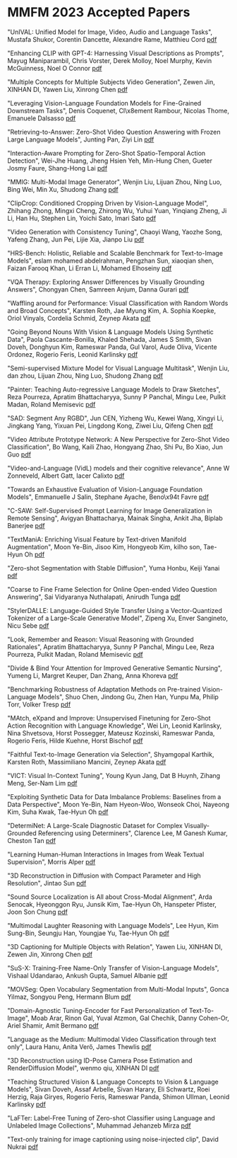 # MMFM 2023 Accepted Papers

"UnIVAL: Unified Model for Image, Video, Audio and Language Tasks", Mustafa Shukor, Corentin Dancette, Alexandre Rame, Matthieu Cord [pdf](https://github.com/EliSchwartz/MMFM23/blob/main/1.pdf)

"Enhancing CLIP with GPT-4: Harnessing Visual Descriptions as Prompts", Mayug Maniparambil, Chris Vorster, Derek Molloy, Noel Murphy, Kevin McGuinness, Noel O Connor [pdf](https://github.com/EliSchwartz/MMFM23/blob/main/2.pdf)

"Multiple Concepts for Multiple Subjects Video Generation", Zewen Jin, XINHAN DI, Yawen Liu, Xinrong Chen [pdf](https://github.com/EliSchwartz/MMFM23/blob/main/3.pdf)

"Leveraging Vision-Language Foundation Models for Fine-Grained Downstream Tasks", Denis Coquenet, Cl\x8ement Rambour, Nicolas Thome, Emanuele Dalsasso [pdf](https://github.com/EliSchwartz/MMFM23/blob/main/5.pdf)

"Retrieving-to-Answer: Zero-Shot Video Question Answering with Frozen Large Language Models", Junting Pan, Ziyi Lin [pdf](https://github.com/EliSchwartz/MMFM23/blob/main/6.pdf)

"Interaction-Aware Prompting for Zero-Shot Spatio-Temporal Action Detection", Wei-Jhe Huang, Jheng Hsien Yeh, Min-Hung Chen, Gueter Josmy Faure, Shang-Hong Lai [pdf](https://github.com/EliSchwartz/MMFM23/blob/main/8.pdf)

"MMIG: Multi-Modal Image Generator", Wenjin Liu, Lijuan Zhou, Ning Luo, Bing Wei, Min Xu, Shudong Zhang [pdf](https://github.com/EliSchwartz/MMFM23/blob/main/9.pdf)

"ClipCrop: Conditioned Cropping Driven by Vision-Language Model", Zhihang Zhong, Mingxi Cheng, Zhirong Wu, Yuhui Yuan, Yinqiang Zheng, Ji Li, Han Hu, Stephen Lin, Yoichi Sato, Imari Sato [pdf](https://github.com/EliSchwartz/MMFM23/blob/main/10.pdf)

"Video Generation with Consistency Tuning", Chaoyi Wang, Yaozhe Song, Yafeng Zhang, Jun Pei, Lijie Xia, Jianpo Liu [pdf](https://github.com/EliSchwartz/MMFM23/blob/main/12.pdf)

"HRS-Bench: Holistic, Reliable and Scalable Benchmark for Text-to-Image Models", eslam mohamed abdelrahman, Pengzhan Sun, xiaoqian shen, Faizan Farooq Khan, Li Erran Li, Mohamed Elhoseiny [pdf](https://github.com/EliSchwartz/MMFM23/blob/main/13.pdf)

"VQA Therapy: Exploring Answer Differences by Visually Grounding Answers", Chongyan Chen, Samreen Anjum, Danna Gurari [pdf](https://github.com/EliSchwartz/MMFM23/blob/main/14.pdf)

"Waffling around for Performance: Visual Classification with Random Words and Broad Concepts", Karsten Roth, Jae Myung Kim, A. Sophia Koepke, Oriol Vinyals, Cordelia Schmid, Zeynep Akata [pdf](https://github.com/EliSchwartz/MMFM23/blob/main/15.pdf)

"Going Beyond Nouns With Vision & Language Models Using Synthetic Data", Paola Cascante-Bonilla, Khaled Shehada, James S Smith, Sivan Doveh, Donghyun Kim, Rameswar Panda, Gul Varol, Aude Oliva, Vicente Ordonez, Rogerio Feris, Leonid Karlinsky [pdf](https://github.com/EliSchwartz/MMFM23/blob/main/16.pdf)

"Semi-supervised Mixture Model for Visual Language Multitask", Wenjin Liu, dan zhou, Lijuan Zhou, Ning Luo, Shudong Zhang [pdf](https://github.com/EliSchwartz/MMFM23/blob/main/17.pdf)

"Painter: Teaching Auto-regressive Language Models to Draw Sketches", Reza Pourreza, Apratim Bhattacharyya, Sunny P Panchal, Mingu Lee, Pulkit Madan, Roland Memisevic [pdf](https://github.com/EliSchwartz/MMFM23/blob/main/18.pdf)

"SAD: Segment Any RGBD", Jun CEN, Yizheng Wu, Kewei Wang, Xingyi Li, Jingkang Yang, Yixuan Pei, Lingdong Kong, Ziwei Liu, Qifeng Chen [pdf](https://github.com/EliSchwartz/MMFM23/blob/main/22.pdf)

"Video Attribute Prototype Network: A New Perspective for Zero-Shot Video Classification", Bo Wang, Kaili Zhao, Hongyang Zhao, Shi Pu, Bo Xiao, Jun Guo [pdf](https://github.com/EliSchwartz/MMFM23/blob/main/24.pdf)

"Video-and-Language (VidL) models and their cognitive relevance", Anne W Zonneveld, Albert Gatt, Iacer Calixto [pdf](https://github.com/EliSchwartz/MMFM23/blob/main/25.pdf)

"Towards an Exhaustive Evaluation of Vision-Language Foundation Models", Emmanuelle J Salin, Stephane Ayache, Beno\x94t Favre [pdf](https://github.com/EliSchwartz/MMFM23/blob/main/26.pdf)

"C-SAW: Self-Supervised Prompt Learning for Image Generalization in Remote Sensing", Avigyan Bhattacharya, Mainak Singha, Ankit Jha, Biplab Banerjee [pdf](https://github.com/EliSchwartz/MMFM23/blob/main/27.pdf)

"TextManiA: Enriching Visual Feature by Text-driven Manifold Augmentation", Moon Ye-Bin, Jisoo Kim, Hongyeob Kim, kilho son, Tae-Hyun Oh [pdf](https://github.com/EliSchwartz/MMFM23/blob/main/28.pdf)

"Zero-shot Segmentation with Stable Diffusion", Yuma Honbu, Keiji Yanai [pdf](https://github.com/EliSchwartz/MMFM23/blob/main/29.pdf)

"Coarse to Fine Frame Selection for Online Open-ended Video Question Answering", Sai Vidyaranya Nuthalapati, Anirudh Tunga [pdf](https://github.com/EliSchwartz/MMFM23/blob/main/blob/main/30.pdf)

"StylerDALLE: Language-Guided Style Transfer Using a Vector-Quantized Tokenizer of a Large-Scale Generative Model", Zipeng Xu, Enver Sangineto, Nicu Sebe [pdf](https://github.com/EliSchwartz/MMFM23/blob/main/31.pdf)

"Look, Remember and Reason: Visual Reasoning with Grounded Rationales", Apratim Bhattacharyya, Sunny P Panchal, Mingu Lee, Reza Pourreza, Pulkit Madan, Roland Memisevic [pdf](https://github.com/EliSchwartz/MMFM23/blob/main/32.pdf)

"Divide & Bind Your Attention for Improved Generative Semantic Nursing", Yumeng Li, Margret Keuper, Dan Zhang, Anna Khoreva [pdf](https://github.com/EliSchwartz/MMFM23/blob/main/33.pdf)

"Benchmarking Robustness of Adaptation Methods on Pre-trained Vision-Language Models", Shuo Chen, Jindong Gu, Zhen Han, Yunpu Ma, Philip Torr, Volker Tresp [pdf](https://github.com/EliSchwartz/MMFM23/blob/main/34.pdf)

"MAtch, eXpand and Improve: Unsupervised Finetuning for Zero-Shot Action Recognition with Language Knowledge", Wei Lin, Leonid Karlinsky, Nina Shvetsova, Horst Possegger, Mateusz Kozinski, Rameswar Panda, Rogerio Feris, Hilde Kuehne, Horst Bischof [pdf](https://github.com/EliSchwartz/MMFM23/blob/main/35.pdf)

"Faithful Text-to-Image Generation via Selection", Shyamgopal Karthik, Karsten Roth, Massimiliano Mancini, Zeynep Akata [pdf](https://github.com/EliSchwartz/MMFM23/blob/main/36.pdf)

"VICT: Visual In-Context Tuning", Young Kyun Jang, Dat B Huynh, Zihang Meng, Ser-Nam Lim [pdf](https://github.com/EliSchwartz/MMFM23/blob/main/37.pdf)

"Exploiting Synthetic Data for Data Imbalance Problems: Baselines from a Data Perspective", Moon Ye-Bin, Nam Hyeon-Woo, Wonseok Choi, Nayeong Kim, Suha Kwak, Tae-Hyun Oh [pdf](https://github.com/EliSchwartz/MMFM23/blob/main/38.pdf)

"DetermiNet: A Large-Scale Diagnostic Dataset for Complex Visually-Grounded Referencing using Determiners", Clarence Lee, M Ganesh Kumar, Cheston Tan [pdf](https://github.com/EliSchwartz/MMFM23/blob/main/39.pdf)

"Learning Human-Human Interactions in Images from Weak Textual Supervision", Morris Alper [pdf](https://github.com/EliSchwartz/MMFM23/blob/main/40.pdf)

"3D Reconstruction in Diffusion with Compact Parameter and High Resolution", Jintao Sun [pdf](https://github.com/EliSchwartz/MMFM23/blob/main/41.pdf)

"Sound Source Localization is All about Cross-Modal Alignment", Arda Senocak, Hyeonggon Ryu, Junsik Kim, Tae-Hyun Oh, Hanspeter Pfister, Joon Son Chung [pdf](https://github.com/EliSchwartz/MMFM23/blob/main/42.pdf)

"Multimodal Laughter Reasoning with Language Models", Lee Hyun, Kim Sung-Bin, Seungju Han, Youngjae Yu, Tae-Hyun Oh [pdf](https://github.com/EliSchwartz/MMFM23/blob/main/43.pdf)

"3D Captioning for Multiple Objects with Relation", Yawen Liu, XINHAN DI, Zewen Jin, Xinrong Chen [pdf](https://github.com/EliSchwartz/MMFM23/blob/main/44.pdf)

"SuS-X: Training-Free Name-Only Transfer of Vision-Language Models", Vishaal Udandarao, Ankush Gupta, Samuel Albanie [pdf](https://github.com/EliSchwartz/MMFM23/blob/main/45.pdf)

"MOVSeg: Open Vocabulary Segmentation from Multi-Modal Inputs", Gonca Yilmaz, Songyou Peng, Hermann Blum [pdf](https://github.com/EliSchwartz/MMFM23/blob/main/46.pdf)

"Domain-Agnostic Tuning-Encoder for Fast Personalization of Text-To-Image", Moab Arar, Rinon Gal, Yuval Atzmon, Gal Chechik, Danny Cohen-Or, Ariel Shamir, Amit Bermano [pdf](https://github.com/EliSchwartz/MMFM23/blob/main/47.pdf)

"Language as the Medium: Multimodal Video Classification through text only", Laura Hanu, Anita Verő, James Thewlis [pdf](https://github.com/EliSchwartz/MMFM23/blob/main/48.pdf)

"3D Reconstruction using ID-Pose Camera Pose Estimation and RenderDiffusion Model", wenmo qiu, XINHAN DI [pdf](https://github.com/EliSchwartz/MMFM23/blob/main/49.pdf)

"Teaching Structured Vision & Language Concepts to Vision & Language Models", Sivan Doveh, Assaf Arbelle, Sivan Harary, Eli Schwartz, Roei Herzig, Raja Giryes, Rogerio Feris, Rameswar Panda, Shimon Ullman, Leonid Karlinsky [pdf](https://github.com/EliSchwartz/MMFM23/blob/main/50.pdf)

"LaFTer: Label-Free Tuning of Zero-shot Classifier using Language and Unlabeled Image Collections", Muhammad Jehanzeb Mirza [pdf](https://github.com/EliSchwartz/MMFM23/blob/main/51.pdf)

"Text-only training for image captioning using noise-injected clip", David Nukrai [pdf](https://github.com/EliSchwartz/MMFM23/blob/main/52.pdf)
